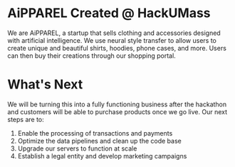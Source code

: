 # AiPPAREL Created @ HackUMass
We are AiPPAREL, a startup that sells clothing and accessories designed with artificial intelligence. We use neural style transfer to allow users to create unique and beautiful shirts, hoodies, phone cases, and more. Users can then buy their creations through our shopping portal.




# What's Next
We will be turning this into a fully functioning business after the hackathon and customers will be able to purchase products once we go live. Our next steps are to:
1. Enable the processing of transactions and payments
2. Optimize the data pipelines and clean up the code base
3. Upgrade our servers to function at scale
4. Establish a legal entity and develop marketing campaigns
